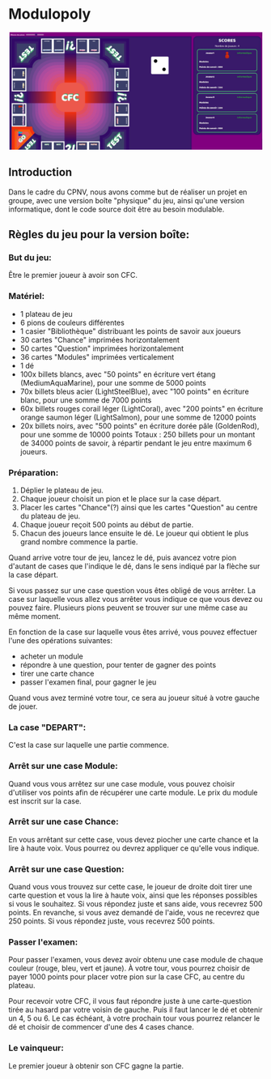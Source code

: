 # Modulopoly 

<p align="center">
<img src="https://raw.githubusercontent.com/DRossyCPNV/ProjetGroupe-JeuDePlateau/e04f7ba596209b145890ef59965c0851a660e733/JeuDePlateau-screenshot.jpg" width="500" alt="screenshot of the game" >
</p>

## Introduction
Dans le cadre du CPNV, nous avons comme but de réaliser un projet en groupe, avec une version boîte "physique" du jeu, ainsi qu'une version informatique, dont le code source doit être au besoin modulable.

## Règles du jeu pour la version boîte:

### But du jeu:
Être le premier joueur à avoir son CFC.

### Matériel:
- 1 plateau de jeu
- 6 pions de couleurs différentes
- 1 casier "Bibliothèque" distribuant les points de savoir aux joueurs
- 30 cartes "Chance" imprimées horizontalement
- 50 cartes "Question" imprimées horizontalement
- 36 cartes "Modules" imprimées verticalement
- 1 dé
- 100x billets blancs, 
avec "50 points" en écriture vert étang (MediumAquaMarine), pour une somme de 5000 points
- 70x billets bleus acier (LightSteelBlue), 
avec "100 points" en écriture blanc, pour une somme de 7000 points
- 60x billets rouges corail léger (LightCoral), 
avec "200 points" en écriture orange saumon léger (LightSalmon), pour une somme de 12000 points
- 20x billets noirs, avec "500 points" en écriture dorée pâle (GoldenRod), pour une somme de 10000 points
Totaux : 250 billets pour un montant de 34000 points de savoir, à répartir pendant le jeu entre maximum 6 joueurs.


### Préparation:
1. Déplier le plateau de jeu.
2. Chaque joueur choisit un pion et le place sur la case départ.
3. Placer les cartes "Chance"(?) ainsi que les cartes "Question" au centre du plateau de jeu. 
4. Chaque joueur reçoit 500 points au début de partie.
5. Chacun des joueurs lance ensuite le dé. Le joueur qui obtient le plus grand nombre commence la partie.

Quand arrive votre tour de jeu, lancez le dé, puis avancez votre pion d'autant de cases que l'indique le dé, dans le sens indiqué par la flèche sur la case départ.

Si vous passez sur une case question vous êtes obligé de vous arrêter.
La case sur laquelle vous allez vous arrêter vous indique ce que vous devez ou pouvez faire.
Plusieurs pions peuvent se trouver sur une même case au même moment.

En fonction de la case sur laquelle vous êtes arrivé, vous pouvez effectuer l'une des opérations suivantes:

- acheter un module
- répondre à une question, pour tenter de gagner des points
- tirer une carte chance
- passer l'examen final, pour gagner le jeu

Quand vous avez terminé votre tour, ce sera au joueur situé à votre gauche de jouer.

### La case "DEPART":
C'est la case sur laquelle une partie commence.

### Arrêt sur une case Module:
Quand vous vous arrêtez sur une case module, vous pouvez choisir d'utiliser vos points afin de récupérer une carte module.
Le prix du module est inscrit sur la case.

### Arrêt sur une case Chance:
En vous arrêtant sur cette case, vous devez piocher une carte chance et la lire à haute voix. 
Vous pourrez ou devrez appliquer ce qu'elle vous indique.

### Arrêt sur une case Question:
Quand vous vous trouvez sur cette case, le joueur de droite doit tirer une carte question et vous la lire à haute voix, ainsi que les réponses possibles si vous le souhaitez. 
Si vous répondez juste et sans aide, vous recevrez 500 points.
En revanche, si vous avez demandé de l'aide, vous ne recevrez que 250 points.
Si vous répondez juste, vous recevrez 500 points.

### Passer l'examen:
Pour passer l'examen, vous devez avoir obtenu une case module de chaque couleur (rouge, bleu, vert et jaune). 
À votre tour, vous pourrez choisir de payer 1000 points pour placer votre pion sur la case CFC, au centre du plateau.

Pour recevoir votre CFC, il vous faut répondre juste à une carte-question tirée au hasard par votre voisin de gauche.
Puis il faut lancer le dé et obtenir un 4, 5 ou 6. 
Le cas échéant, à votre prochain tour vous pourrez relancer le dé et choisir de commencer d'une des 4 cases chance.

### Le vainqueur:
Le premier joueur à obtenir son CFC gagne la partie.
